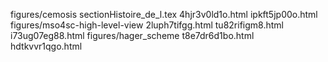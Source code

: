 figures/cemosis
sectionHistoire_de_l.tex
4hjr3v0ld1o.html
ipkft5jp00o.html
figures/mso4sc-high-level-view
2luph7tifgg.html
tu82rifigm8.html
i73ug07eg88.html
figures/hager_scheme
t8e7dr6d1bo.html
hdtkvvr1qgo.html